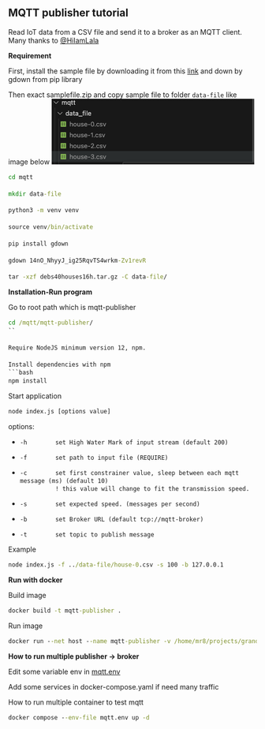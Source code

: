 ## MQTT publisher tutorial
Read IoT data from a CSV file and send it to a broker as an MQTT client. Many thanks to [@HiIamLala](https://github.com/HiIamLala)

**Requirement**

First, install the sample file by downloading it from this [link](https://drive.google.com/file/d/14nO_NhyyJ_ig25RqvTS4wrkm-Zv1revR/view) and down by gdown from pip library

Then exact samplefile.zip and copy sample file to folder `data-file` like image below
![alt text](../../image/image.png)

```cmd
cd mqtt

mkdir data-file

python3 -m venv venv

source venv/bin/activate

pip install gdown

gdown 14nO_NhyyJ_ig25RqvTS4wrkm-Zv1revR

tar -xzf debs40houses16h.tar.gz -C data-file/
```

**Installation-Run program**

Go to root path which is mqtt-publisher

```cmd
cd /mqtt/mqtt-publisher/
``

Require NodeJS minimum version 12, npm.

Install dependencies with npm
```bash
npm install
```

Start application
```bash
node index.js [options value]
```

options: 
-     -h        set High Water Mark of input stream (default 200)
-     -f        set path to input file (REQUIRE)
-     -c        set first constrainer value, sleep between each mqtt message (ms) (default 10)
                ! this value will change to fit the transmission speed.
-     -s        set expected speed. (messages per second)
-     -b        set Broker URL (default tcp://mqtt-broker)
-     -t        set topic to publish message

Example
```cmd
node index.js -f ../data-file/house-0.csv -s 100 -b 127.0.0.1
```

**Run with docker**

Build image

```cmd
docker build -t mqtt-publisher .
```

Run image

```cmd
docker run --net host --name mqtt-publisher -v /home/mr8/projects/grand_project/stormsmarthome/mqtt/data-file:/app/data-file mr4x2/mqtt-publisher:v1 node index.js -f data-file/house-0.csv -b 10.0.0.5 -s 100
```


**How to run multiple publisher -> broker**


Edit some variable env in [mqtt.env](./mqtt.env)

Add some services in docker-compose.yaml if need many traffic


How to run multiple container to test mqtt

```cmd
docker compose --env-file mqtt.env up -d
```
